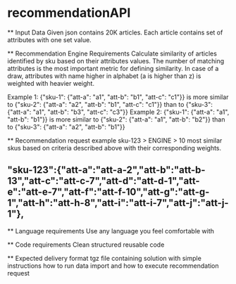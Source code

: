 # recommendationAPI

** Input Data
Given json contains 20K articles.
Each article contains set of attributes with one set value.

** Recommendation Engine Requirements
Calculate similarity of articles identified by sku based on their attributes values.
The number of matching attributes is the most important metric for defining similarity.
In case of a draw, attributes with name higher in alphabet (a is higher than z) is weighted with heavier weight.

Example 1:
{"sku-1": {"att-a": "a1", "att-b": "b1", "att-c": "c1"}} is more similar to
{"sku-2": {"att-a": "a2", "att-b": "b1", "att-c": "c1"}} than to
{"sku-3": {"att-a": "a1", "att-b": "b3", "att-c": "c3"}}
Example 2:
{"sku-1": {"att-a": "a1", "att-b": "b1"}} is more similar to
{"sku-2": {"att-a": "a1", "att-b": "b2"}} than to
{"sku-3": {"att-a": "a2", "att-b": "b1"}}

** Recommendation request example
sku-123  > ENGINE > 10 most similar skus based on criteria described above with their corresponding weights.

## "sku-123":{"att-a":"att-a-2","att-b":"att-b-13","att-c":"att-c-7","att-d":"att-d-1","att-e":"att-e-7","att-f":"att-f-10","att-g":"att-g-1","att-h":"att-h-8","att-i":"att-i-7","att-j":"att-j-1"},

** Language requirements
Use any language you feel comfortable with

** Code requirements
Clean structured reusable code

** Expected delivery format
tgz file containing solution with simple instructions how to run data import and how to execute recommendation request
